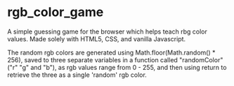 # rgb_color_game
A simple guessing game for the browser which helps teach rbg color values. Made solely with HTML5, CSS, and vanilla Javascript.

The random rgb colors are generated using Math.floor(Math.random() * 256), saved to three separate variables in a function called "randomColor" ("r" "g" and "b"), as rgb values range from 0 - 255, and then using return to retrieve the three as a single 'random' rgb color. 
